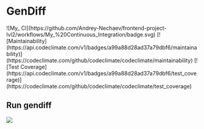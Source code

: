 <h1>GenDiff</h1>
![My_ CI](https://github.com/Andrey-Nechaev/frontend-project-lvl2/workflows/My_%20Continuous_Integration/badge.svg)
[![Maintainability](https://api.codeclimate.com/v1/badges/a99a88d28ad37a79dbf6/maintainability)](https://codeclimate.com/github/codeclimate/codeclimate/maintainability)
[![Test Coverage](https://api.codeclimate.com/v1/badges/a99a88d28ad37a79dbf6/test_coverage)](https://codeclimate.com/github/codeclimate/codeclimate/test_coverage)
<h2>Run gendiff</h2>
<a href="https://asciinema.org/a/301468" target="_blank"><img src="https://asciinema.org/a/301468.svg" /></a>
